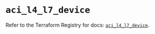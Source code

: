 # `aci_l4_l7_device`

Refer to the Terraform Registry for docs: [`aci_l4_l7_device`](https://registry.terraform.io/providers/ciscodevnet/aci/2.17.0/docs/resources/l4_l7_device).
